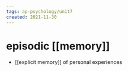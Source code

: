 ```yaml
---
tags: ap-psychology/unit7 
created: 2021-11-30
---
```


# episodic [[memory]]

- [[explicit memory]] of personal experiences

<!---->